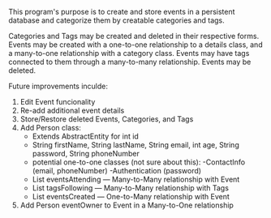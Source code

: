 This program's purpose is to create and store events in a persistent database and categorize them by creatable categories and tags. 

Categories and Tags may be created and deleted in their respective forms.
Events may be created with a one-to-one relationship to a details class, and a many-to-one relationship with a category class.
Events may have tags connected to them through a many-to-many relationship.
Events may be deleted.

Future improvements inculde:
1. Edit Event funcionality
2. Re-add additional event details
3. Store/Restore deleted Events, Categories, and Tags
4. Add Person class:
   - Extends AbstractEntity for int id
   - String firstName, String lastName, String email, int age, String password, String phoneNumber
   - potential one-to-one classes (not sure about this):
     -ContactInfo (email, phoneNumber)
     -Authentication (password)
   - List<Event> eventsAttending — Many-to-Many relationship with Event
   - List<Tag> tagsFollowing — Many-to-Many relationship with Tags
   - List<Event> eventsCreated — One-to-Many relationship with Event
5. Add Person eventOwner to Event in a Many-to-One relationship
